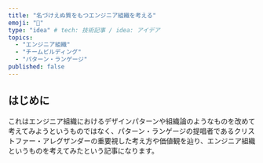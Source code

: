 ```yaml
---
title: "名づけえぬ質をもつエンジニア組織を考える"
emoji: "📌"
type: "idea" # tech: 技術記事 / idea: アイデア
topics:
  - "エンジニア組織"
  - "チームビルディング"
  - "パターン・ランゲージ"
published: false
---
```


## はじめに
これはエンジニア組織におけるデザインパターンや組織論のようなものを改めて考えてみようというものではなく、パターン・ランゲージの提唱者であるクリストファー・アレグザンダーの重要視した考え方や価値観を辿り、エンジニア組織というものを考えてみたという記事になります。

